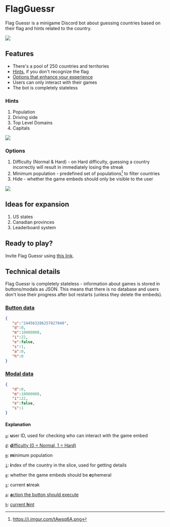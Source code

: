 # FlagGuessr

Flag Guessr is a minigame Discord bot about guessing countries based on their flag and hints related to the country.

![](https://i.imgur.com/PIjix2L.png)

## Features

- There's a pool of 250 countries and territories
- [Hints](#hints), if you don't recognize the flag
- [Options that enhance your experience](#options)
- Users can only interact with their games
- The bot is completely stateless

### Hints

1. Population
2. Driving side
3. Top Level Domains
4. Capitals

![](https://i.imgur.com/mz030o1.png)

### Options

1. Difficulty (Normal & Hard) - on Hard difficulty, guessing a country incorrectly will result in immediately losing the streak
2. Minimum population - predefined set of populations[^1] to filter countries
3. Hide - whether the game embeds should only be visible to the user

![](https://i.imgur.com/9owCmJE.png)

## Ideas for expansion

1. US states
2. Canadian provinces
3. Leaderboard system

## Ready to play?

Invite Flag Guessr using [this link](https://discord.com/oauth2/authorize?client_id=1007647563790417960&scope=bot).

## Technical details

Flag Guessr is completely stateless - information about games is stored in buttons/modals as JSON. This means that there is no database and users don't lose their progress after bot restarts (unless they delete the embeds).

### [Button data](https://github.com/caneleex/FlagGuessr/blob/main/util/types.go#L41-#L50)

```json
{
   "u":"244563286257827840",
   "d":0,
   "m":10000000,
   "i":22,
   "e":false,
   "s":1,
   "a":0,
   "h":0
}
```

### [Modal data](https://github.com/caneleex/FlagGuessr/blob/main/util/types.go#L69-#L75)

```json
{
   "d":0,
   "m":10000000,
   "i":22,
   "e":false,
   "s":1
}
```

#### Explanation


[`u`](https://github.com/caneleex/FlagGuessr/blob/main/util/types.go#L42): **u**ser ID, used for checking who can interact with the game embed

[`d`](https://github.com/caneleex/FlagGuessr/blob/main/util/types.go#L43): [**d**ifficulty (0 = Normal, 1 = Hard)](https://github.com/caneleex/FlagGuessr/blob/main/util/types.go#L52-#L67)

[`m`](https://github.com/caneleex/FlagGuessr/blob/main/util/types.go#L44): **m**inimum population

[`i`](https://github.com/caneleex/FlagGuessr/blob/main/util/types.go#L45): **i**ndex of the country in the slice, used for getting details

[`e`](https://github.com/caneleex/FlagGuessr/blob/main/util/types.go#L46): whether the game embeds should be **e**phemeral

[`s`](https://github.com/caneleex/FlagGuessr/blob/main/util/types.go#L47): current **s**treak

[`a`](https://github.com/caneleex/FlagGuessr/blob/main/util/types.go#L48): [**a**ction the button should execute](https://github.com/caneleex/FlagGuessr/blob/main/util/types.go#L9-#L17)

[`h`](https://github.com/caneleex/FlagGuessr/blob/main/util/types.go#L49): [current **h**int](https://github.com/caneleex/FlagGuessr/blob/main/util/types.go#L19-#L27)

[^1]: https://i.imgur.com/tAwsq6A.png

